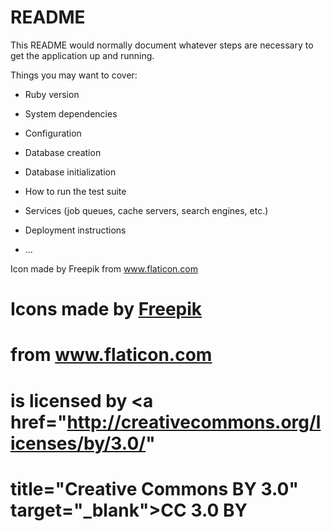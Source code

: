 # README

This README would normally document whatever steps are necessary to get the
application up and running.

Things you may want to cover:

* Ruby version

* System dependencies

* Configuration

* Database creation

* Database initialization

* How to run the test suite

* Services (job queues, cache servers, search engines, etc.)

* Deployment instructions

* ...

Icon made by Freepik from www.flaticon.com 
# <div>Icons made by <a href="http://www.freepik.com" title="Freepik">Freepik</a> 
# from <a href="https://www.flaticon.com/" title="Flaticon">www.flaticon.com</a>
# is licensed by <a href="http://creativecommons.org/licenses/by/3.0/" 
# title="Creative Commons BY 3.0" target="_blank">CC 3.0 BY</a></div>